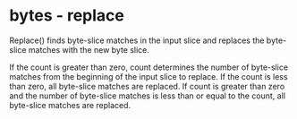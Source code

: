 # bytes - replace

Replace() finds byte-slice matches in the input slice and replaces the byte-slice matches with the new byte slice.

If the count is greater than zero, count determines the number of byte-slice matches from the beginning of the input slice to replace. If the count is less than zero, all byte-slice matches are replaced. If count is greater than zero and the number of byte-slice matches is less than or equal to the count, all byte-slice matches are replaced.
